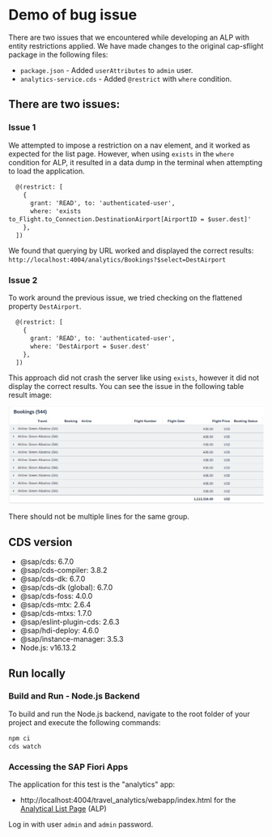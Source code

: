 # Demo of bug issue

There are two issues that we encountered while developing an ALP with entity restrictions applied. We have made changes to the original cap-sflight package in the following files:

-   `package.json` - Added `userAttributes` to `admin` user.
-   `analytics-service.cds` - Added `@restrict` with `where` condition.

## There are two issues:

### Issue 1

We attempted to impose a restriction on a nav element, and it worked as expected for the list page. However, when using `exists` in the `where` condition for ALP, it resulted in a data dump in the terminal when attempting to load the application.

```
  @(restrict: [
    {
      grant: 'READ', to: 'authenticated-user',
      where: 'exists to_Flight.to_Connection.DestinationAirport[AirportID = $user.dest]'
    },
  ])
```

We found that querying by URL worked and displayed the correct results: `http://localhost:4004/analytics/Bookings?$select=DestAirport`

### Issue 2

To work around the previous issue, we tried checking on the flattened property `DestAirport`.

```
  @(restrict: [
    {
      grant: 'READ', to: 'authenticated-user',
      where: 'DestAirport = $user.dest'
    },
  ])
```

This approach did not crash the server like using `exists`, however it did not display the correct results. You can see the issue in the following table result image:

![Table result with where clause](wrong.png)

There should not be multiple lines for the same group.

## CDS version

-   @sap/cds: 6.7.0
-   @sap/cds-compiler: 3.8.2
-   @sap/cds-dk: 6.7.0
-   @sap/cds-dk (global): 6.7.0
-   @sap/cds-foss: 4.0.0
-   @sap/cds-mtx: 2.6.4
-   @sap/cds-mtxs: 1.7.0
-   @sap/eslint-plugin-cds: 2.6.3
-   @sap/hdi-deploy: 4.6.0
-   @sap/instance-manager: 3.5.3
-   Node.js: v16.13.2

## Run locally

### Build and Run - Node.js Backend

To build and run the Node.js backend, navigate to the root folder of your project and execute the following commands:

```
npm ci
cds watch
```

### Accessing the SAP Fiori Apps

The application for this test is the "analytics" app:

-   http://localhost:4004/travel_analytics/webapp/index.html for the [Analytical List Page](https://ui5.sap.com/#/topic/3d33684b08ca4490b26a844b6ce19b83) (ALP)

Log in with user `admin` and `admin` password.
